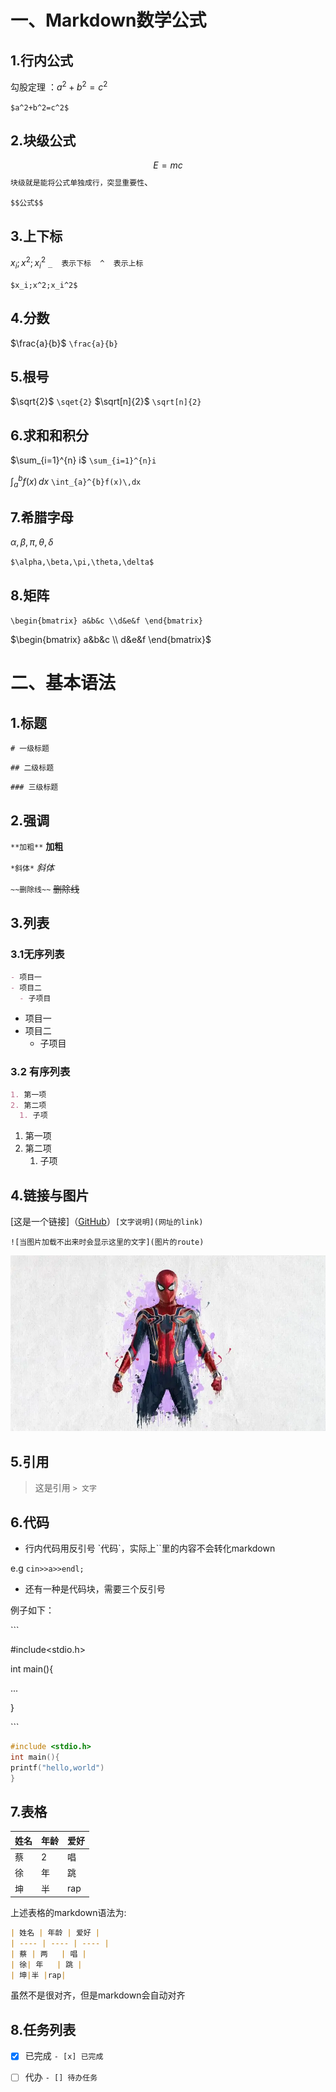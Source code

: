 # 一、Markdown数学公式

## 1.行内公式

勾股定理 ：$a^2+b^2=c^2$

`$a^2+b^2=c^2$`

## 2.块级公式

$$E=mc$$ `块级就是能将公式单独成行，突显重要性`、

`$$公式$$`

## 3.上下标

$x_i;x^2;x_i^2$  `_  表示下标  ^  表示上标`

`$x_i;x^2;x_i^2$` 

## 4.分数

$\frac{a}{b}$ `\frac{a}{b}`
## 5.根号

$\sqrt{2}$  `\sqet{2}`
$\sqrt[n]{2}$    `\sqrt[n]{2}`

## 6.求和和积分

$\sum_{i=1}^{n} i$   `\sum_{i=1}^{n}i`

$\int_{a}^{b} f(x)\,dx$ `\int_{a}^{b}f(x)\,dx`

## 7.希腊字母

$\alpha,\beta,\pi,\theta,\delta$

`$\alpha,\beta,\pi,\theta,\delta$`

## 8.矩阵

`\begin{bmatrix} a&b&c \\d&e&f \end{bmatrix}`

$\begin{bmatrix} a&b&c \\ d&e&f \end{bmatrix}$



# 二、基本语法

## 1.标题

`# 一级标题`

`## 二级标题`

`### 三级标题`

## 2.强调

`**加粗**`    **加粗**

`*斜体*`          *斜体*

`~~删除线~~`         ~~删除线~~

## 3.列表

### 3.1无序列表

``````markdown
- 项目一
- 项目二
  - 子项目
``````

- 项目一
- 项目二
  - 子项目

### 3.2 有序列表

``````markdown
1. 第一项
2. 第二项
  1. 子项
``````



1. 第一项
2. 第二项
   1. 子项

## 4.链接与图片

[这是一个链接]（[GitHub](https://github.com/)）`[文字说明](网址的link)`

`![当图片加载不出来时会显示这里的文字](图片的route)`

![这是一张图片](1.png)

## 5.引用

> 这是引用  `> 文字`

## 6.代码

- 行内代码用反引号 \`代码\`，实际上\`\`里的内容不会转化markdown

e.g `cin>>a>>endl;`

- 还有一种是代码块，需要三个反引号

例子如下：

\```

#include<stdio.h>

int main(){

...

}

\```

``````c
#include <stdio.h>
int main(){
printf("hello,world")
}

``````

## 7.表格

| 姓名 | 年龄 | 爱好 |
| ---- | ---- | ---- |
| 蔡   | 2    | 唱   |
| 徐   | 年   | 跳   |
| 坤   | 半   | rap  |



上述表格的markdown语法为:

``````markdown
| 姓名 | 年龄 | 爱好 |
| ---- | ---- | ---- |
| 蔡 | 两   | 唱 |
| 徐| 年   | 跳 |
| 坤|半 |rap|
``````

虽然不是很对齐，但是markdown会自动对齐

## 8.任务列表

- [x] 已完成    `- [x] 已完成`
- [ ] 代办      `- [] 待办任务`


